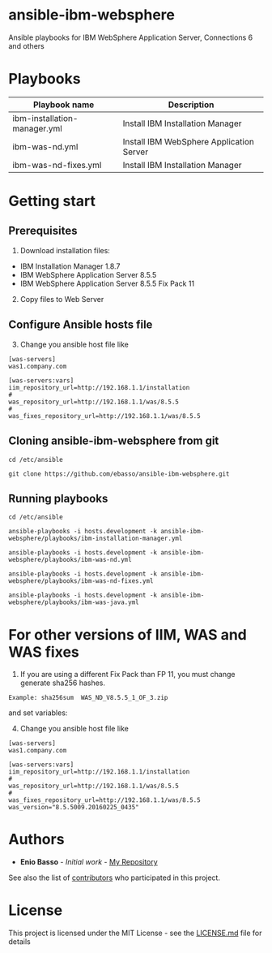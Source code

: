 # ansible-ibm-websphere
Ansible playbooks for IBM WebSphere Application Server, Connections 6 and others

# Playbooks

| Playbook name               |            Description                                                  |
|-----------------------------|-------------------------------------------------------------------------|
| ibm-installation-manager.yml| Install IBM Installation Manager   |
| ibm-was-nd.yml| Install IBM WebSphere Application Server    |
| ibm-was-nd-fixes.yml| Install IBM Installation Manager   |


# Getting start

## Prerequisites

1) Download installation files:

* IBM Installation Manager 1.8.7
* IBM WebSphere Application Server 8.5.5
* IBM WebSphere Application Server 8.5.5 Fix Pack 11

2) Copy files to Web Server

## Configure Ansible hosts file

3) Change you ansible host file like

```
[was-servers]
was1.company.com

[was-servers:vars]
iim_repository_url=http://192.168.1.1/installation
#
was_repository_url=http://192.168.1.1/was/8.5.5
#
was_fixes_repository_url=http://192.168.1.1/was/8.5.5
```

## Cloning ansible-ibm-websphere from git

```
cd /etc/ansible

git clone https://github.com/ebasso/ansible-ibm-websphere.git
```

## Running playbooks

```
cd /etc/ansible

ansible-playbooks -i hosts.development -k ansible-ibm-websphere/playbooks/ibm-installation-manager.yml

ansible-playbooks -i hosts.development -k ansible-ibm-websphere/playbooks/ibm-was-nd.yml

ansible-playbooks -i hosts.development -k ansible-ibm-websphere/playbooks/ibm-was-nd-fixes.yml

ansible-playbooks -i hosts.development -k ansible-ibm-websphere/playbooks/ibm-was-java.yml

```

# For other versions of IIM, WAS and WAS fixes

1) If you are using a different Fix Pack than FP 11, you must change
generate sha256 hashes.

```
Example: sha256sum  WAS_ND_V8.5.5_1_OF_3.zip
```
and set variables:

4) Change you ansible host file like

```
[was-servers]
was1.company.com

[was-servers:vars]
iim_repository_url=http://192.168.1.1/installation
#
was_repository_url=http://192.168.1.1/was/8.5.5
#
was_fixes_repository_url=http://192.168.1.1/was/8.5.5
was_version="8.5.5009.20160225_0435"
```

# Authors

* **Enio Basso** - *Initial work* - [My Repository](https://github.com/ebasso)


See also the list of [contributors](https://github.com/your/project/contributors) who participated in this project.

# License

This project is licensed under the MIT License - see the [LICENSE.md](LICENSE.md) file for details
